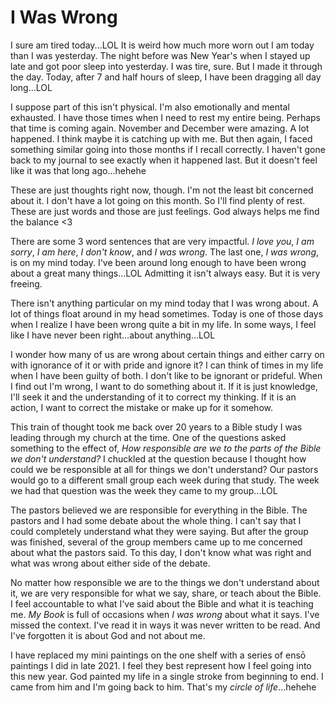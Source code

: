 # I Was Wrong

I sure am tired today...LOL It is weird how much more worn out I am today than I was yesterday. The night before was New Year's when I stayed up late and got poor sleep into yesterday. I was tire, sure. But I made it through the day. Today, after 7 and half hours of sleep, I have been dragging all day long...LOL

I suppose part of this isn't physical. I'm also emotionally and mental exhausted. I have those times when I need to rest my entire being. Perhaps that time is coming again. November and December were amazing. A lot happened. I think maybe it is catching up with me. But then again, I faced something similar going into those months if I recall correctly. I haven't gone back to my journal to see exactly when it happened last. But it doesn't feel like it was that long ago...hehehe

These are just thoughts right now, though. I'm not the least bit concerned about it. I don't have a lot going on this month. So I'll find plenty of rest. These are just words and those are just feelings. God always helps me find the balance <3

There are some 3 word sentences that are very impactful. *I love you*, *I am sorry*, *I am here*, *I don't know*, and *I was wrong*. The last one, *I was wrong*, is on my mind today. I've been around long enough to have been wrong about a great many things...LOL Admitting it isn't always easy. But it is very freeing.

There isn't anything particular on my mind today that I was wrong about. A lot of things float around in my head sometimes. Today is one of those days when I realize I have been wrong quite a bit in my life. In some ways, I feel like I have never been right...about anything...LOL

I wonder how many of us are wrong about certain things and either carry on with ignorance of it or with pride and ignore it? I can think of times in my life when I have been guilty of both. I don't like to be ignorant or prideful. When I find out I'm wrong, I want to do something about it. If it is just knowledge, I'll seek it and the understanding of it to correct my thinking. If it is an action, I want to correct the mistake or make up for it somehow.

This train of thought took me back over 20 years to a Bible study I was leading through my church at the time. One of the questions asked something to the effect of, *How responsible are we to the parts of the Bible we don't understand?* I chuckled at the question because I thought how could we be responsible at all for things we don't understand? Our pastors would go to a different small group each week during that study. The week we had that question was the week they came to my group...LOL

The pastors believed we are responsible for everything in the Bible. The pastors and I had some debate about the whole thing. I can't say that I could completely understand what they were saying. But after the group was finished, several of the group members came up to me concerned about what the pastors said. To this day, I don't know what was right and what was wrong about either side of the debate.

No matter how responsible we are to the things we don't understand about it, we are very responsible for what we say, share, or teach about the Bible. I feel accountable to what I've said about the Bible and what it is teaching me. *My Book* is full of occasions when *I was wrong* about what it says. I've missed the context. I've read it in ways it was never written to be read. And I've forgotten it is about God and not about me.

I have replaced my mini paintings on the one shelf with a series of ensō paintings I did in late 2021. I feel they best represent how I feel going into this new year. God painted my life in a single stroke from beginning to end. I came from him and I'm going back to him. That's my *circle of life*...hehehe


